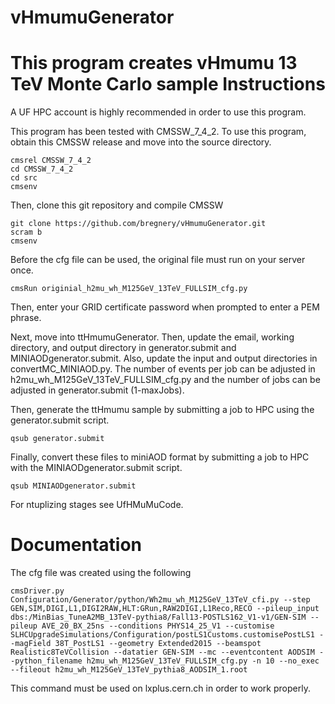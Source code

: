 vHmumuGenerator
===============

This program creates vHmumu 13 TeV Monte Carlo sample
Instructions
============

A UF HPC account is highly recommended in order to use this program.

This program has been tested with CMSSW_7_4_2. To use this program, obtain this CMSSW release and move into the source directory.

    cmsrel CMSSW_7_4_2
    cd CMSSW_7_4_2
    cd src
    cmsenv
  
Then, clone this git repository and compile CMSSW

    git clone https://github.com/bregnery/vHmumuGenerator.git
    scram b
    cmsenv
  
Before the cfg file can be used, the original file must run on your server once.

    cmsRun originial_h2mu_wh_M125GeV_13TeV_FULLSIM_cfg.py

Then, enter your GRID certificate password when prompted to enter a PEM phrase.

Next, move into ttHmumuGenerator. Then, update the email, working directory, and output directory in generator.submit and MINIAODgenerator.submit. Also, update the input and output directories in convertMC_MINIAOD.py. The number of events per job can be adjusted in h2mu_wh_M125GeV_13TeV_FULLSIM_cfg.py and the number of jobs can be adjusted in generator.submit (1-maxJobs).

Then, generate the ttHmumu sample by submitting a job to HPC using the generator.submit script.

    qsub generator.submit

Finally, convert these files to miniAOD format by submitting a job to HPC with the MINIAODgenerator.submit script.

    qsub MINIAODgenerator.submit    

For ntuplizing stages see UfHMuMuCode.

Documentation
=============

The cfg file was created using the following

    cmsDriver.py Configuration/Generator/python/Wh2mu_wh_M125GeV_13TeV_cfi.py --step GEN,SIM,DIGI,L1,DIGI2RAW,HLT:GRun,RAW2DIGI,L1Reco,RECO --pileup_input dbs:/MinBias_TuneA2MB_13TeV-pythia8/Fall13-POSTLS162_V1-v1/GEN-SIM --pileup AVE_20_BX_25ns --conditions PHYS14_25_V1 --customise SLHCUpgradeSimulations/Configuration/postLS1Customs.customisePostLS1 --magField 38T_PostLS1 --geometry Extended2015 --beamspot Realistic8TeVCollision --datatier GEN-SIM --mc --eventcontent AODSIM --python_filename h2mu_wh_M125GeV_13TeV_FULLSIM_cfg.py -n 10 --no_exec --fileout h2mu_wh_M125GeV_13TeV_pythia8_AODSIM_1.root

This command must be used on lxplus.cern.ch in order to work properly.

